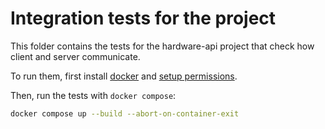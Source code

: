# Integration tests for the project

This folder contains the tests for the hardware-api project that check
how client and server communicate.

To run them, first install
[docker](https://docs.docker.com/engine/install/ubuntu/) and [setup
permissions](https://docs.docker.com/engine/install/linux-postinstall/).

Then, run the tests with `docker compose`:

```sh
docker compose up --build --abort-on-container-exit
```
